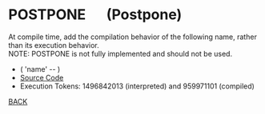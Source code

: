 # POSTPONE &emsp; (Postpone)
At compile time, add the compilation behavior of the following name, rather than its execution behavior.<br/>NOTE: POSTPONE is not fully implemented and should not be used.
* ( 'name' -- )
* [Source Code](../words/core/Postpone.cs)
* Execution Tokens: 1496842013 (interpreted) and 959971101 (compiled)


[BACK](builtins.md#Postpone)
